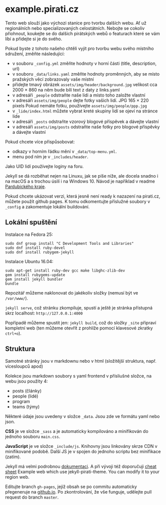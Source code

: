 # example.pirati.cz

Tento web slouží jako výchozi stanice pro tvorbu dalších webu. Ať už regionálních nebo specializovaných celostátních.
Nebojte se cokoliv přiohnout, koukejte se do dalšich pirátských webů o featurach které se vám líbí a přidejte si je do svého.

Pokud byste z tohoto našeho chtěli vyjít pro tvorbu webu svého místního sdružení, změňte následující:

- v souboru `_config.yml` změňte hodnoty v horní části (title, description, url)
- v souboru `_data/links.yaml` změňte hodnoty proměnných, aby se místo pražských věcí zobrazovaly vaše místní
- přidejte tmavý obrázek `assets/img/header/background.jpg` velikost cca 2000 × 860  na něm bude bílí text z daty z links.yaml
- v adresáři `_people` odstraňte naše lidi a místo toho založte vlastní
- v adresáři `assets/img/people` dejte fotky vašich lidí. JPG 165 × 220 pixels Pokud nemáte fotku, používejte `assets/img/people/ppp.jpg`
- v `_lide/index.html` můžete vybrat kreté skupiny lidí se ojeví na stránce lide
- v adresáři `_posts` odstraňte vzorový blogové příspěvek a dávejte vlastní
- v adresáři `assets/img/posts` odstraňte naše fotky pro blogové příspěvky a dávejte vlastní

Pokud chcete více přispůsobovat:
- odkazy v horním řádku mění v `_data/top-menu.yml`.
- menu pod ním je v `_includes/header`.

Jako UID lidí používejte loginy na foru.

Jekyll se dá rozběhat nejen na Linuxu, jak se píše níže, ale docela snadno i na macOS a s trochou úsilí i na Windows 10. Návod je například v readme [Pardubického kraje](https://github.com/pirati-web/pardubicky.pirati.cz).

Pokud chcete ukázovat verzi, která jesně není ready k nazazení na pirati.cz, můžete
použít github pages. K tomu odkomentujte příslužné soubory v `_config` a zakomentuje
lokální buildování.

## Lokální spuštění

Instalace na Fedora 25: 
```
sudo dnf group install "C Development Tools and Libraries"
sudo dnf install ruby-devel
sudo dnf install rubygem-jekyll
```

Instalace Ubuntu 16.04:

```
sudo apt-get install ruby-dev gcc make libghc-zlib-dev
gem install rubygems-update
gem install jekyll bundler
bundle
```

Repozitář můžeme naklonovat do jakékoliv složky (nemusí být ve `/var/www/`).

`jekyll serve`, což stránku zkompiluje, spustí a ještě je stránka přístupná skrz localhost: `http://127.0.0.1:4000`

Popřípadě můžeme spustit jen: `jekyll build`, což do složky `_site` připraví kompletní web (ten můžeme otevřít z prohlíže pomocí klavesové zkratky `ctrl+o`).

## Struktura

Samotné stránky jsou v markdownu nebo v html (složitější struktura, např. vícesloupců apod)

Kolekce jsou markdown soubory s yaml frontend v přísliušné složce, na webu jsou použity 4:

- posts (články)
- people (lidé)
- program
- teams (týmy)

Některé údaje jsou uvedeny v složce `_data`. Jsou zde ve formátu yaml nebo json.

**CSS** je ve složce `_sass` a je automaticky kompilováno a minifikován do jednoho souboru `main.css`.

**JavaScript** je ve složce `_include/js`. Knihovny jsou linkovány skrze CDN v minifikované podobě. Další JS je v spojen do jednoho scriptu bez minifikace (zatím).

Jekyll má velmi podrobnou [dokumentaci](http://jekyllrb.com/docs/home/). A při vývoji též doporučuji [cheat sheet](http://jekyll.tips/jekyll-cheat-sheet/)
Example web which use jekyll-pirati-theme. You can modify it to your region web.

Editujte branch `gh-pages`, jejíž obsah se po commitu automaticky přegeneruje na [github.io](https://pirati-web.github.io/nazev-repozitare). Po zkontrolování, že vše funguje, udělejte pull request do branch `master`.


